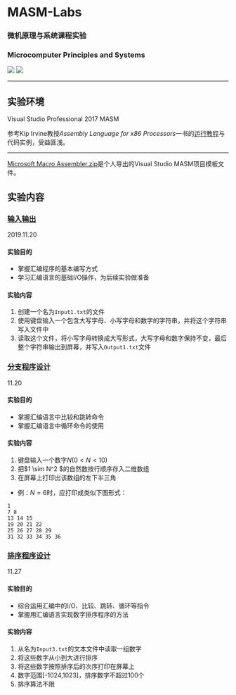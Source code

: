 # MASM-Labs
### 微机原理与系统课程实验

### Microcomputer Principles and Systems
[![](https://img.shields.io/badge/Lab-@lyc0930-brightgreen.svg?style=flat)](https://github.com/lyc0930) ![](https://img.shields.io/badge/USTC-2019Fall-critical.svg?style=flat)

***
## 实验环境

Visual Studio Professional 2017 MASM

参考Kip Irvine教授*Assembly Language for x86 Processors*一书的[运行教程](http://kipirvine.com/asm/gettingStartedVS2017/)与代码实例，受益匪浅。
***
[Microsoft Macro Assembler.zip](https://github.com/lyc0930/MASM-Labs/tree/master/Template)是个人导出的Visual Studio MASM项目模板文件。

## 实验内容
### [输入输出](https://github.com/lyc0930/MASM-Labs/tree/master/IO)
2019.11.20
#### 实验目的
- 掌握汇编程序的基本编写方式
- 学习汇编语言的基础I/O操作，为后续实验做准备
#### 实验内容
1. 创建一个名为`Input1.txt`的文件
2. 使用键盘输入一个包含大写字母、小写字母和数字的字符串，并将这个字符串写入文件中
3. 读取这个文件，将小写字母转换成大写形式，大写字母和数字保持不变，最后整个字符串输出到屏幕，并写入`Output1.txt`文件

### [分支程序设计](https://github.com/lyc0930/MASM-Labs/tree/master/Branch)
11.20
#### 实验目的
- 掌握汇编语言中比较和跳转命令
- 掌握汇编语言中循环命令的使用
#### 实验内容
1. 键盘输入一个数字$N$($0 < N < 10$)
2. 把$1 \sim N^2 $的自然数按行顺序存入二维数组
3. 在屏幕上打印出该数组的左下半三角
- 例：$N = 6$时，应打印成类似下图形式：
```
1
7 8
13 14 15
19 20 21 22
25 26 27 28 29
31 32 33 34 35 36
```

### [排序程序设计](https://github.com/lyc0930/MASM-Labs/tree/master/Sort)
11.27
#### 实验目的
- 综合运用汇编中的I/O、比较、跳转、循环等指令
- 掌握用汇编语言实现数字排序程序的方法
#### 实验内容
1. 从名为`Input3.txt`的文本文件中读取一组数字
2. 将这些数字从小到大进行排序
3. 将这些数字按照排序后的次序打印在屏幕上
4. 数字范围[-1024,1023]，排序数字不超过100个
5. 排序算法不限



